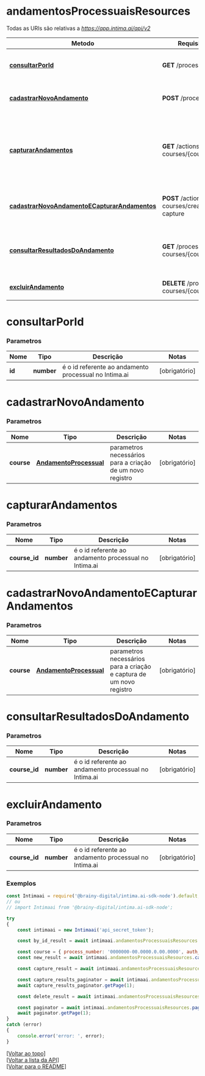 # **andamentosProcessuaisResources**

Todas as URIs são relativas a *https://app.intima.ai/api/v2*

Metodo | Requisição HTTP | Descrição
------------- | ------------- | -------------
[**consultarPorId**](andamentosProcessuaisResources.md#consultarPorId) | **GET** /process-courses/{id} | Visualiza um andamento processual
[**cadastrarNovoAndamento**](andamentosProcessuaisResources.md#cadastrarNovoAndamento) | **POST** /process-courses | Cadastra um novo andamento processual
[**capturarAndamentos**](andamentosProcessuaisResources.md#capturarAndamentos) | **GET** /actions/process-courses/{course_id}/capture | Captura os andamentos processuais de um andamento processual previamente cadastrado no Intima.ai
[**cadastrarNovoAndamentoECapturarAndamentos**](andamentosProcessuaisResources.md#cadastrarNovoAndamentoECapturarAndamentos) | **POST** /actions/process-courses/create-and-capture | Cadastra e captura os andamento processuais no Intima.ai
[**consultarResultadosDoAndamento**](andamentosProcessuaisResources.md#consultarResultadosDoAndamento) | **GET** /process-courses/{course_id}/results | Retorna um *Paginator* com os andamento processuais capturados
[**excluirAndamento**](andamentosProcessuaisResources.md#excluirAndamento) | **DELETE** /process-courses/{course_id} | Exclui um andamento processual

# **consultarPorId**

### Parametros

Nome | Tipo | Descrição | Notas
------------- | ------------- | ------------- | -------------
**id** | **number**| é o id referente ao andamento processual no Intima.ai | [obrigatório]

# **cadastrarNovoAndamento**

### Parametros

Nome | Tipo | Descrição | Notas
------------- | ------------- | ------------- | -------------
**course** | [**AndamentoProcessual**](../models/process_course/AndamentoProcessual.md) | parametros necessários para a criação de um novo registro | [obrigatório]

# **capturarAndamentos**

### Parametros

Nome | Tipo | Descrição | Notas
------------- | ------------- | ------------- | -------------
**course_id** | **number**| é o id referente ao andamento processual no Intima.ai | [obrigatório]

# **cadastrarNovoAndamentoECapturarAndamentos**

### Parametros

Nome | Tipo | Descrição | Notas
------------- | ------------- | ------------- | -------------
**course** | [**AndamentoProcessual**](../models/process_course/AndamentoProcessual.md) | parametros necessários para a criação e captura de um novo registro | [obrigatório]

# **consultarResultadosDoAndamento**

### Parametros

Nome | Tipo | Descrição | Notas
------------- | ------------- | ------------- | -------------
**course_id** | **number**| é o id referente ao andamento processual no Intima.ai | [obrigatório]

# **excluirAndamento**

### Parametros

Nome | Tipo | Descrição | Notas
------------- | ------------- | ------------- | -------------
**course_id** | **number**| é o id referente ao andamento processual no Intima.ai | [obrigatório]

### Exemplos
```javascript
const Intimaai = require('@brainy-digital/intima.ai-sdk-node').default;
// ou
// import Intimaai from '@brainy-digital/intima.ai-sdk-node';

try
{
    const intimaai = new Intimaai('api_secret_token');

    const by_id_result = await intimaai.andamentosProcessuaisResources.consultarPorId(18);

    const course = { process_number: '0000000-00.0000.0.00.0000', auth_id: 120 };
    const new_result = await intimaai.andamentosProcessuaisResources.cadastrarNovoAndamento(course);

    const capture_result = await intimaai.andamentosProcessuaisResources.capturarAndamentos(31);

    const capture_results_paginator = await intimaai.andamentosProcessuaisResources.consultarResultadosDoAndamento(31);
    await capture_results_paginator.getPage(1);

    const delete_result = await intimaai.andamentosProcessuaisResources.excluirAndamento(25);

    const paginator = await intimaai.andamentosProcessuaisResources.paginate();
    await paginator.getPage(1);
}
catch (error)
{
    console.error('error: ', error);
}
```

[[Voltar ao topo]](#)        
[[Voltar a lista da API]](../../README.md#Documentação-para-os-Endpoints-da-API)    
[[Voltar para o README]](../../README.md#Intima.ai---SDK-NodeJS)

